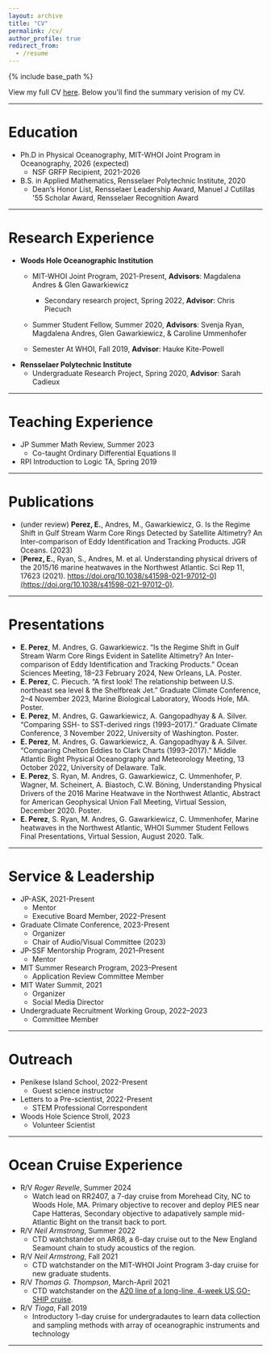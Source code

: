 ```yaml
---
layout: archive
title: "CV"
permalink: /cv/
author_profile: true
redirect_from:
  - /resume
---
```


{% include base_path %}

View my full CV [here](https://docs.google.com/document/d/16PDMKdii5oCl_O6BG6NYo0l__S60cn9WsUktuK0YdSQ/edit?usp=sharing). Below you'll find the summary verision of my CV.

<hr>

Education
======
* Ph.D in Physical Oceanography, MIT-WHOI Joint Program in Oceanography, 2026 (expected)
  * NSF GRFP Recipient, 2021-2026 
* B.S. in Applied Mathematics, Rensselaer Polytechnic Institute, 2020
  * Dean’s Honor List, Rensselaer Leadership Award, Manuel J Cutillas '55 Scholar Award, Rensselaer Recognition Award
 
<hr>

Research Experience
======
* **Woods Hole Oceanographic Institution**
  * MIT-WHOI Joint Program, 2021-Present, **Advisors**: Magdalena Andres & Glen Gawarkiewicz
    * Secondary research project, Spring 2022, **Advisor**: Chris Piecuch 
  * Summer Student Fellow, Summer 2020, **Advisors**: Svenja Ryan, Magdalena Andres, Glen Gawarkiewicz, & Caroline Ummenhofer

  * Semester At WHOI, Fall 2019, **Advisor**: Hauke Kite-Powell
* **Rensselaer Polytechnic Institute**
  * Undergraduate Research Project, Spring 2020, **Advisor**: Sarah Cadieux

<hr>

Teaching Experience
======
* JP Summer Math Review, Summer 2023
  * Co-taught Ordinary Differential Equations II
* RPI Introduction to Logic TA, Spring 2019

<hr>

Publications
======
* (under review) **Perez, E.**, Andres, M., Gawarkiewicz, G. Is the Regime Shift in Gulf Stream Warm Core Rings Detected by Satellite Altimetry? An Inter-comparison of Eddy Identification and Tracking Products. JGR Oceans. (2023)
* [**Perez, E.**, Ryan, S., Andres, M. et al. Understanding physical drivers of the 2015/16 marine heatwaves in the Northwest Atlantic. Sci Rep 11, 17623 (2021). https://doi.org/10.1038/s41598-021-97012-0](https://doi.org/10.1038/s41598-021-97012-0).

<hr>

Presentations
======
* **E. Perez**, M. Andres, G. Gawarkiewicz. “Is the Regime Shift in Gulf Stream Warm Core Rings Evident in Satellite Altimetry? An Inter-comparison of Eddy Identification and Tracking Products.” Ocean Sciences Meeting, 18–23 February 2024, New Orleans, LA. Poster.
* **E. Perez**, C. Piecuch. “A first look! The relationship between U.S. northeast sea level & the Shelfbreak Jet.” Graduate Climate Conference, 2–4 November 2023, Marine Biological Laboratory, Woods Hole, MA. Poster.
* **E. Perez**, M. Andres, G. Gawarkiewicz, A. Gangopadhyay & A. Silver. “Comparing SSH- to SST-derived rings (1993–2017).” Graduate Climate Conference, 3 November 2022, University of Washington. Poster.
* **E. Perez**, M. Andres, G. Gawarkiewicz, A. Gangopadhyay & A. Silver. “Comparing Chelton Eddies to Clark Charts (1993–2017).” Middle Atlantic Bight Physical Oceanography and Meteorology Meeting, 13 October 2022, University of Delaware. Talk.
* **E. Perez**, S. Ryan, M. Andres, G. Gawarkiewicz, C. Ummenhofer, P. Wagner, M. Scheinert, A. Biastoch, C.W. Böning, Understanding Physical Drivers of the 2016 Marine Heatwave in the Northwest Atlantic, Abstract for American Geophysical Union Fall Meeting, Virtual Session, December 2020. Poster.
* **E. Perez**, S. Ryan, M. Andres, G. Gawarkiewicz, C. Ummenhofer, Marine heatwaves in the Northwest Atlantic, WHOI Summer Student Fellows Final Presentations, Virtual Session, August 2020. Talk. 

<hr>

Service & Leadership
======
* JP-ASK, 2021-Present
  * Mentor
  * Executive Board Member, 2022-Present
* Graduate Climate Conference, 2023-Present
  * Organizer
  * Chair of Audio/Visual Committee (2023)
* JP-SSF Mentorship Program, 2021–Present
  * Mentor
* MIT Summer Research Program, 2023–Present
  * Application Review Committee Member
* MIT Water Summit, 2021
  * Organizer
  * Social Media Director 
* Undergraduate Recruitment Working Group, 2022–2023
  * Committee Member

<hr>

Outreach
======
* Penikese Island School, 2022-Present
  * Guest science instructor
* Letters to a Pre-scientist, 2022-Present
  * STEM Professional Correspondent
* Woods Hole Science Stroll, 2023
  * Volunteer Scientist

<hr>

Ocean Cruise Experience
======
* R/V *Roger Revelle*, Summer 2024
  * Watch lead on RR2407, a 7-day cruise from Morehead City, NC to Woods Hole, MA. Primary objective to recover and deploy PIES near Cape Hatteras, Secondary objective to adapatively sample mid-Atlantic Bight on the transit back to port.
* R/V *Neil Armstrong*, Summer 2022
  *  CTD watchstander on AR68, a 6-day cruise out to the New England Seamount chain to study acoustics of the region.
* R/V *Neil Armstrong*, Fall  2021
  * CTD watchstander on the MIT-WHOI Joint Program 3-day cruise for new graduate students.
* R/V *Thomas G. Thompson*, March-April 2021
  * CTD watchstander on the [A20 line of a long-line, 4-week US GO-SHIP cruise](https://usgoship-a20-a22-2021.blogspot.com/). 
* R/V *Tioga*, Fall 2019
  * Introductory 1-day cruise for undergradautes to learn data collection and sampling methods with array of oceanographic instruments and technology

<hr>
